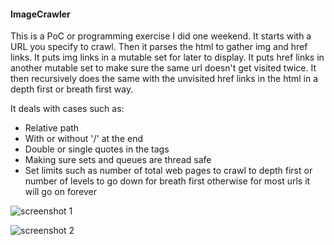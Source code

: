 #### ImageCrawler
This is a PoC or programming exercise I did one weekend. It starts with a URL you specify to crawl. Then it parses the html to gather img and href links. It puts img links in a mutable set for later to display. It puts href links in another mutable set to make sure the same url doesn't get visited twice. It then recursively does the same with the unvisited href links in the html in a depth first or breath first way.

It deals with cases such as:
* Relative path
* With or without '/' at the end
* Double or single quotes in the tags
* Making sure sets and queues are thread safe
* Set limits such as number of total web pages to crawl to depth first or number of levels to go down for breath first otherwise for most urls it will go on forever

![screenshot 1](http://www-personal.umich.edu/~yuliang/wp-content/crawler1.png "screenshot 1")

![screenshot 2](http://www-personal.umich.edu/~yuliang/wp-content/crawler2.png "screenshot 2")